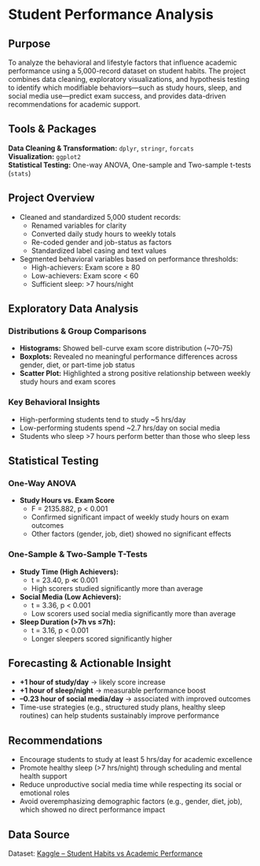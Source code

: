 # Student Performance Analysis

## Purpose  
To analyze the behavioral and lifestyle factors that influence academic performance using a 5,000-record dataset on student habits. The project combines data cleaning, exploratory visualizations, and hypothesis testing to identify which modifiable behaviors—such as study hours, sleep, and social media use—predict exam success, and provides data-driven recommendations for academic support.

## Tools & Packages  
**Data Cleaning & Transformation:** `dplyr`, `stringr`, `forcats`  
**Visualization:** `ggplot2`  
**Statistical Testing:** One-way ANOVA, One-sample and Two-sample t-tests (`stats`)  

## Project Overview  
- Cleaned and standardized 5,000 student records:  
  - Renamed variables for clarity  
  - Converted daily study hours to weekly totals  
  - Re-coded gender and job-status as factors  
  - Standardized label casing and text values  
- Segmented behavioral variables based on performance thresholds:
  - High-achievers: Exam score ≥ 80  
  - Low-achievers: Exam score < 60  
  - Sufficient sleep: >7 hours/night  

## Exploratory Data Analysis  

### Distributions & Group Comparisons  
- **Histograms:** Showed bell-curve exam score distribution (~70–75)  
- **Boxplots:** Revealed no meaningful performance differences across gender, diet, or part-time job status  
- **Scatter Plot:** Highlighted a strong positive relationship between weekly study hours and exam scores  

### Key Behavioral Insights  
- High-performing students tend to study ~5 hrs/day  
- Low-performing students spend ~2.7 hrs/day on social media  
- Students who sleep >7 hours perform better than those who sleep less  

## Statistical Testing  

### One-Way ANOVA  
- **Study Hours vs. Exam Score**  
  - F = 2135.882, p < 0.001  
  - Confirmed significant impact of weekly study hours on exam outcomes  
  - Other factors (gender, job, diet) showed no significant effects  

### One-Sample & Two-Sample T-Tests  
- **Study Time (High Achievers):**  
  - t = 23.40, p ≪ 0.001  
  - High scorers studied significantly more than average  
- **Social Media (Low Achievers):**  
  - t = 3.36, p < 0.001  
  - Low scorers used social media significantly more than average  
- **Sleep Duration (>7h vs ≤7h):**  
  - t = 3.16, p < 0.001  
  - Longer sleepers scored significantly higher  

## Forecasting & Actionable Insight  
- **+1 hour of study/day** → likely score increase  
- **+1 hour of sleep/night** → measurable performance boost  
- **–0.23 hour of social media/day** → associated with improved outcomes  
- Time-use strategies (e.g., structured study plans, healthy sleep routines) can help students sustainably improve performance

## Recommendations  
- Encourage students to study at least 5 hrs/day for academic excellence  
- Promote healthy sleep (>7 hrs/night) through scheduling and mental health support  
- Reduce unproductive social media time while respecting its social or emotional roles  
- Avoid overemphasizing demographic factors (e.g., gender, diet, job), which showed no direct performance impact

## Data Source  
Dataset: [Kaggle – Student Habits vs Academic Performance](https://www.kaggle.com/datasets/jayaantanaath/student-habits-vs-academic-performance)
